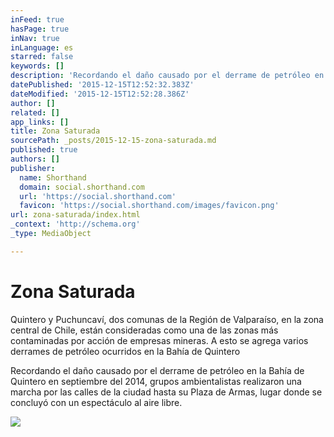 ```yaml
---
inFeed: true
hasPage: true
inNav: true
inLanguage: es
starred: false
keywords: []
description: 'Recordando el daño causado por el derrame de petróleo en la Bahía de Quintero en septiembre del 2014, grupos ambientalistas realizaron una marcha por las calles de la ciudad hasta su Plaza de Armas, lugar donde se concluyó con un espectáculo al aire libre.'
datePublished: '2015-12-15T12:52:32.383Z'
dateModified: '2015-12-15T12:52:28.386Z'
author: []
related: []
app_links: []
title: Zona Saturada
sourcePath: _posts/2015-12-15-zona-saturada.md
published: true
authors: []
publisher:
  name: Shorthand
  domain: social.shorthand.com
  url: 'https://social.shorthand.com'
  favicon: 'https://social.shorthand.com/images/favicon.png'
url: zona-saturada/index.html
_context: 'http://schema.org'
_type: MediaObject

---
```

# Zona Saturada

Quintero y Puchuncaví, dos comunas de la Región de Valparaíso, en la zona central de Chile, están consideradas como una de las zonas más contaminadas por acción de empresas mineras. A esto se agrega varios derrames de petróleo ocurridos en la Bahía de Quintero

<article style=""><p>Recordando el daño causado por el derrame de petróleo en la Bahía de Quintero en septiembre del 2014, grupos ambientalistas realizaron una marcha por las calles de la ciudad hasta su Plaza de Armas, lugar donde se concluyó con un espectáculo al aire libre.</p><img src="https://s3-us-west-2.amazonaws.com/the-grid-img/p/d1cf2d619990062f10ffda46583d49040325f3a3.jpg" /></article>